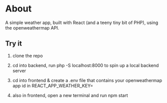 # About

A simple weather app, built with React (and a teeny tiny bit of PHP), using the openweathermap API.

## Try it

1. clone the repo

2. cd into backend, run php -S localhost:8000 to spin up a local backend server

3. cd into frontend & create a .env file that contains your openweathermap app id in REACT_APP_WEATHER_KEY=

4. also in frontend, open a new terminal and run npm start

